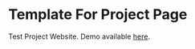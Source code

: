 # Template For Project Page
Test Project Website. Demo available [here](https://kaustubh-sadekar.github.io/TemplateProjectpage/).
